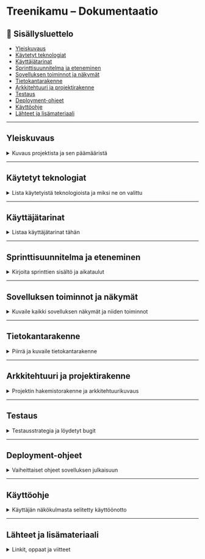 # Treenikamu – Dokumentaatio

## 📑 Sisällysluettelo
- [Yleiskuvaus](#yleiskuvaus)
- [Käytetyt teknologiat](#käytetyt-teknologiat)
- [Käyttäjätarinat](#käyttäjätarinat)
- [Sprinttisuunnitelma ja eteneminen](#sprinttisuunnitelma-ja-eteneminen)
- [Sovelluksen toiminnot ja näkymät](#sovelluksen-toiminnot-ja-näkymät)
- [Tietokantarakenne](#tietokantarakenne)
- [Arkkitehtuuri ja projektirakenne](#arkkitehtuuri-ja-projektirakenne)
- [Testaus](#testaus)
- [Deployment-ohjeet](#deployment-ohjeet)
- [Käyttöohje](#käyttöohje)
- [Lähteet ja lisämateriaali](#lähteet-ja-lisämateriaali)

---

## Yleiskuvaus
<details>
<summary>Kuvaus projektista ja sen päämääristä</summary>

Kirjoita tähän yleiskatsaus sovelluksesta: mitä se tekee, kenelle se on tarkoitettu ja mikä ongelma sillä ratkaistaan.

**Esimerkki:**
"Treenikamu on mobiilisovellus, jonka avulla käyttäjä voi luoda ja seurata omia harjoitusohjelmiaan, asettaa tavoitteita ja tarkkailla kehitystään tilastojen avulla. Sovellus on suunnattu kuntosaliharjoittelijoille kaikilla taitotasoilla."
</details>

---


## Käytetyt teknologiat
<details>
<summary>Lista käytetyistä teknologioista ja miksi ne on valittu</summary>

- React Native + Expo Go  
- Firebase Realtime Database  
- Figma (UI-suunnittelu)  
- Adobe Illustrator (grafiikka)  
- Muu kirjasto/teknologia (perustele, jos lisäät muita)  

Kirjoita lisäksi lyhyet perustelut: miksi nämä teknologiat valittiin.
</details>

---

## Käyttäjätarinat
<details>
<summary>Listaa käyttäjätarinat tähän</summary>

Voit liittää tähän suoraan käyttäjätarinat GitHubista.  
Tarvittaessa kopioi ne myös markdownina:

- Käyttäjänä haluan kirjautua sisään, jotta tietoni säilyvät.
- Käyttäjänä haluan luoda oman treeniohjelman...

Lisäksi voit liittää linkin GitHub-projektiin.
</details>

---

## Sprinttisuunnitelma ja eteneminen
<details>
<summary>Kirjoita sprinttien sisältö ja aikataulut</summary>

| Sprintti | Aikaväli       | Sisältö                                          |
|----------|----------------|--------------------------------------------------|
| 1/3      | pvm - pvm      | Alustavat toiminnot, tietokanta, UI luonnokset  |
| 2/3      | pvm - pvm      | CRUD-toiminnot, tietokantayhteydet              |
| 3/3      | pvm - pvm      | Testaus, viimeistely, julkaisu                  |

Päivitä taulukko omilla päivämäärilläsi ja tarkennuksillasi.
</details>

---

## Sovelluksen toiminnot ja näkymät
<details>
<summary>Kuvaile kaikki sovelluksen näkymät ja niiden toiminnot</summary>

Kirjoita tähän lyhyet kuvaukset ja liitä halutessasi kuvakaappauksia:

- Kirjautumisnäkymä  
- Profiilinäkymä  
- Treeniohjelmanäkymä  
- Liike- ja ohjenäkymät  
- Tilastot ja seuranta  

Selitä, miten käyttäjä käyttää kutakin näkymää.
</details>

---

## Tietokantarakenne
<details>
<summary>Piirrä ja kuvaile tietokantarakenne</summary>

Voit käyttää esimerkiksi PlantUML:ää, draw.io:ta tai lisätä kuvana.  
Kuvaile myös:
- Käyttäjätietojen tallennus
- Treeniohjelmien tallennusrakenne
- Liikkeiden ja laitteiden tietorakenne
</details>

---

## Arkkitehtuuri ja projektirakenne
<details>
<summary>Projektin hakemistorakenne ja arkkitehtuurikuvaus</summary>

Kirjoita tähän projektin kansiorakenne ja lyhyt selitys:

```
root/
 ├── assets/
 ├── components/
 ├── screens/
 ├── services/
 ├── firebase/
 └── App.js
```

Selitä, mitä kukin kansio sisältää.
</details>

---

## Testaus
<details>
<summary>Testausstrategia ja löydetyt bugit</summary>

Kirjoita:
- Millä laitteilla testattiin (Android/iOS)
- Mitä toiminnot testattiin
- Löydetyt virheet ja korjaustoimet
- Mahdolliset tunnetut puutteet
</details>

---

## Deployment-ohjeet
<details>
<summary>Vaiheittaiset ohjeet sovelluksen julkaisuun</summary>

- Varmista, että projekti toimii local/dev -ympäristössä.
- Luo build Expo EAS:llä tai julkaise Expo Go:n kautta.
- Testaa buildin toimivuus ennen julkaisua.
- Täydennä Play Store / App Store metadata ja kuvaukset.
- Julkaise ja tarkista asennuslähteestä.
</details>

---

## Käyttöohje
<details>
<summary>Käyttäjän näkökulmasta selitetty käyttöönotto</summary>

- Kuinka ladata ja asentaa sovellus
- Miten luoda tili ja kirjautua sisään
- Miten lisätä treeniohjelmia ja liikkeitä
- Miten tarkastella tilastoja
</details>

---

## Lähteet ja lisämateriaali
<details>
<summary>Linkit, oppaat ja viitteet</summary>

Lisää tänne:
- Lähteet ja oppaat, joita käytit kehityksessä
- Linkit dokumentaatioon, jos käytit ulkoisia kirjastoja
- Mahdolliset tutoriaalit, joihin viittaat
</details>
